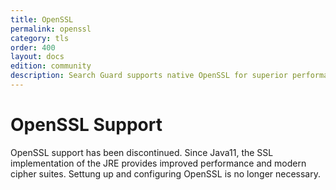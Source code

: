 ```yaml
---
title: OpenSSL
permalink: openssl
category: tls
order: 400
layout: docs
edition: community
description: Search Guard supports native OpenSSL for superior performance and most modern cipher suites for production systems.
---
```

<!---
Copyright 2020 floragunn GmbH
-->

# OpenSSL Support

OpenSSL support has been discontinued. Since Java11, the SSL implementation of the JRE provides improved performance 
and modern cipher suites. Settung up and configuring OpenSSL is no longer necessary.